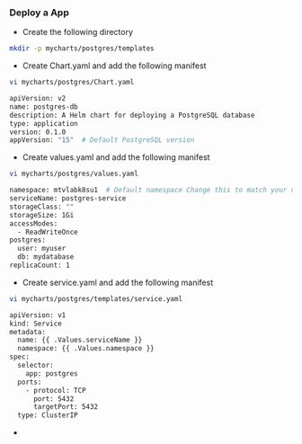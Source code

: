 ### Deploy a App
* Create the following directory
```bash
mkdir -p mycharts/postgres/templates
```
* Create Chart.yaml and add the following manifest
```bash
vi mycharts/postgres/Chart.yaml
```
```bash
apiVersion: v2
name: postgres-db
description: A Helm chart for deploying a PostgreSQL database
type: application
version: 0.1.0
appVersion: "15"  # Default PostgreSQL version
```
* Create values.yaml and add the following manifest
```bash
vi mycharts/postgres/values.yaml
```
```bash
namespace: mtvlabk8su1  # Default namespace Change this to match your namespace
serviceName: postgres-service
storageClass: "" 
storageSize: 1Gi
accessModes:
  - ReadWriteOnce
postgres:
  user: myuser
  db: mydatabase
replicaCount: 1
```
* Create service.yaml and add the following manifest
```bash
vi mycharts/postgres/templates/service.yaml
```
```bash
apiVersion: v1
kind: Service
metadata:
  name: {{ .Values.serviceName }}
  namespace: {{ .Values.namespace }}
spec:
  selector:
    app: postgres
  ports:
    - protocol: TCP
      port: 5432
      targetPort: 5432
  type: ClusterIP
```
* 
